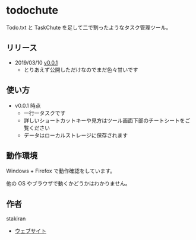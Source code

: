 # todochute
Todo.txt と TaskChute を足して二で割ったようなタスク管理ツール。

## リリース
- 2019/03/10 [v0.0.1](tool/v0.0.1/index.html)
  - とりあえず公開しただけなのでまだ色々甘いです

## 使い方
- v0.0.1 時点
  - 一行一タスクです
  - 詳しいショートカットキーや見方はツール画面下部のチートシートをご覧ください
  - データはローカルストレージに保存されます

## 動作環境
Windows + Firefox で動作確認をしています。

他の OS やブラウザで動くかどうかはわかりません。

## 作者
stakiran

- [ウェブサイト](https://stakiran.github.io/stakiran/)
